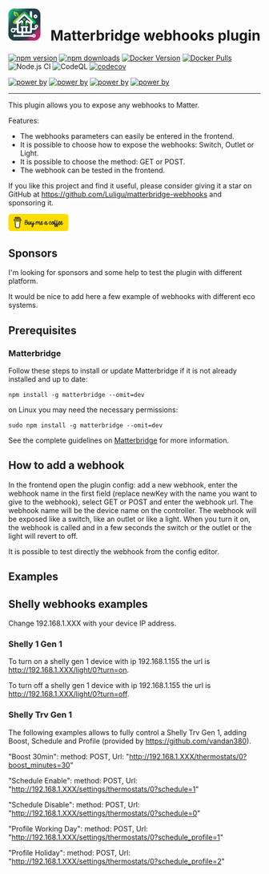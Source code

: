 # <img src="matterbridge.svg" alt="Matterbridge Logo" width="64px" height="64px">&nbsp;&nbsp;&nbsp;Matterbridge webhooks plugin

[![npm version](https://img.shields.io/npm/v/matterbridge-webhooks.svg)](https://www.npmjs.com/package/matterbridge-webhooks)
[![npm downloads](https://img.shields.io/npm/dt/matterbridge-webhooks.svg)](https://www.npmjs.com/package/matterbridge-webhooks)
[![Docker Version](https://img.shields.io/docker/v/luligu/matterbridge?label=docker%20version&sort=semver)](https://hub.docker.com/r/luligu/matterbridge)
[![Docker Pulls](https://img.shields.io/docker/pulls/luligu/matterbridge.svg)](https://hub.docker.com/r/luligu/matterbridge)
![Node.js CI](https://github.com/Luligu/matterbridge-webhooks/actions/workflows/build-matterbridge-plugin.yml/badge.svg)
![CodeQL](https://github.com/Luligu/matterbridge-webhooks/actions/workflows/codeql.yml/badge.svg)
[![codecov](https://codecov.io/gh/Luligu/matterbridge-webhooks/branch/main/graph/badge.svg)](https://codecov.io/gh/Luligu/mmatterbridge-webhooks)

[![power by](https://img.shields.io/badge/powered%20by-matterbridge-blue)](https://www.npmjs.com/package/matterbridge)
[![power by](https://img.shields.io/badge/powered%20by-matter--history-blue)](https://www.npmjs.com/package/matter-history)
[![power by](https://img.shields.io/badge/powered%20by-node--ansi--logger-blue)](https://www.npmjs.com/package/node-ansi-logger)
[![power by](https://img.shields.io/badge/powered%20by-node--persist--manager-blue)](https://www.npmjs.com/package/node-persist-manager)

---

This plugin allows you to expose any webhooks to Matter.

Features:

- The webhooks parameters can easily be entered in the frontend.
- It is possible to choose how to expose the webhooks: Switch, Outlet or Light.
- It is possible to choose the method: GET or POST.
- The webhook can be tested in the frontend.

If you like this project and find it useful, please consider giving it a star on GitHub at https://github.com/Luligu/matterbridge-webhooks and sponsoring it.

<a href="https://www.buymeacoffee.com/luligugithub">
  <img src="bmc-button.svg" alt="Buy me a coffee" width="120">
</a>

## Sponsors

I'm looking for sponsors and some help to test the plugin with different platform.

It would be nice to add here a few example of webhooks with different eco systems.

## Prerequisites

### Matterbridge

Follow these steps to install or update Matterbridge if it is not already installed and up to date:

```
npm install -g matterbridge --omit=dev
```

on Linux you may need the necessary permissions:

```
sudo npm install -g matterbridge --omit=dev
```

See the complete guidelines on [Matterbridge](https://github.com/Luligu/matterbridge/blob/main/README.md) for more information.

## How to add a webhook

In the frontend open the plugin config: add a new webhook, enter the webhook name in the first field (replace newKey with the name you want to give to the webhook), select GET or POST and enter the webhook url. The webhook name will be the device name on the controller. The webhook will be exposed like a switch, like an outlet or like a light. When you turn it on, the webhook is called and in a few seconds the switch or the outlet or the light will revert to off.

It is possible to test directly the webhook from the config editor.

## Examples

## Shelly webhooks examples

Change 192.168.1.XXX with your device IP address.

### Shelly 1 Gen 1

To turn on a shelly gen 1 device with ip 192.168.1.155 the url is http://192.168.1.XXX/light/0?turn=on.

To turn off a shelly gen 1 device with ip 192.168.1.155 the url is http://192.168.1.XXX/light/0?turn=off.

### Shelly Trv Gen 1

The following examples allows to fully control a Shelly Trv Gen 1, adding Boost, Schedule and Profile (provided by https://github.com/vandan380).

"Boost 30min": method: POST, Url: "http://192.168.1.XXX/thermostats/0?boost_minutes=30"

"Schedule Enable": method: POST, Url: "http://192.168.1.XXX/settings/thermostats/0?schedule=1"

"Schedule Disable": method: POST, Url: "http://192.168.1.XXX/settings/thermostats/0?schedule=0"

"Profile Working Day": method: POST, Url: "http://192.168.1.XXX/settings/thermostats/0?schedule_profile=1"

"Profile Holiday": method: POST, Url: "http://192.168.1.XXX/settings/thermostats/0?schedule_profile=2"
